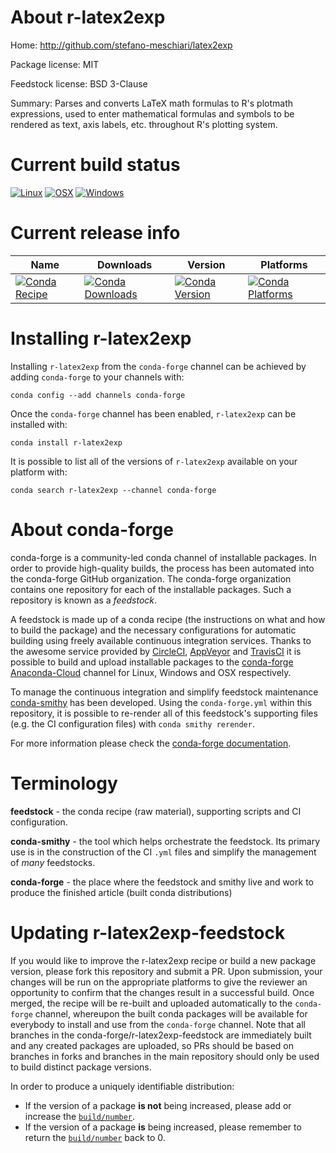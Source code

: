 About r-latex2exp
=================

Home: http://github.com/stefano-meschiari/latex2exp

Package license: MIT

Feedstock license: BSD 3-Clause

Summary: Parses and converts LaTeX math formulas to R's plotmath expressions, used to enter mathematical formulas and symbols to be rendered as text, axis labels, etc. throughout R's plotting system.



Current build status
====================

[![Linux](https://img.shields.io/circleci/project/github/conda-forge/r-latex2exp-feedstock/master.svg?label=Linux)](https://circleci.com/gh/conda-forge/r-latex2exp-feedstock)
[![OSX](https://img.shields.io/travis/conda-forge/r-latex2exp-feedstock/master.svg?label=macOS)](https://travis-ci.org/conda-forge/r-latex2exp-feedstock)
[![Windows](https://img.shields.io/appveyor/ci/conda-forge/r-latex2exp-feedstock/master.svg?label=Windows)](https://ci.appveyor.com/project/conda-forge/r-latex2exp-feedstock/branch/master)

Current release info
====================

| Name | Downloads | Version | Platforms |
| --- | --- | --- | --- |
| [![Conda Recipe](https://img.shields.io/badge/recipe-r--latex2exp-green.svg)](https://anaconda.org/conda-forge/r-latex2exp) | [![Conda Downloads](https://img.shields.io/conda/dn/conda-forge/r-latex2exp.svg)](https://anaconda.org/conda-forge/r-latex2exp) | [![Conda Version](https://img.shields.io/conda/vn/conda-forge/r-latex2exp.svg)](https://anaconda.org/conda-forge/r-latex2exp) | [![Conda Platforms](https://img.shields.io/conda/pn/conda-forge/r-latex2exp.svg)](https://anaconda.org/conda-forge/r-latex2exp) |

Installing r-latex2exp
======================

Installing `r-latex2exp` from the `conda-forge` channel can be achieved by adding `conda-forge` to your channels with:

```
conda config --add channels conda-forge
```

Once the `conda-forge` channel has been enabled, `r-latex2exp` can be installed with:

```
conda install r-latex2exp
```

It is possible to list all of the versions of `r-latex2exp` available on your platform with:

```
conda search r-latex2exp --channel conda-forge
```


About conda-forge
=================

conda-forge is a community-led conda channel of installable packages.
In order to provide high-quality builds, the process has been automated into the
conda-forge GitHub organization. The conda-forge organization contains one repository
for each of the installable packages. Such a repository is known as a *feedstock*.

A feedstock is made up of a conda recipe (the instructions on what and how to build
the package) and the necessary configurations for automatic building using freely
available continuous integration services. Thanks to the awesome service provided by
[CircleCI](https://circleci.com/), [AppVeyor](https://www.appveyor.com/)
and [TravisCI](https://travis-ci.org/) it is possible to build and upload installable
packages to the [conda-forge](https://anaconda.org/conda-forge)
[Anaconda-Cloud](https://anaconda.org/) channel for Linux, Windows and OSX respectively.

To manage the continuous integration and simplify feedstock maintenance
[conda-smithy](https://github.com/conda-forge/conda-smithy) has been developed.
Using the ``conda-forge.yml`` within this repository, it is possible to re-render all of
this feedstock's supporting files (e.g. the CI configuration files) with ``conda smithy rerender``.

For more information please check the [conda-forge documentation](https://conda-forge.org/docs/).

Terminology
===========

**feedstock** - the conda recipe (raw material), supporting scripts and CI configuration.

**conda-smithy** - the tool which helps orchestrate the feedstock.
                   Its primary use is in the construction of the CI ``.yml`` files
                   and simplify the management of *many* feedstocks.

**conda-forge** - the place where the feedstock and smithy live and work to
                  produce the finished article (built conda distributions)


Updating r-latex2exp-feedstock
==============================

If you would like to improve the r-latex2exp recipe or build a new
package version, please fork this repository and submit a PR. Upon submission,
your changes will be run on the appropriate platforms to give the reviewer an
opportunity to confirm that the changes result in a successful build. Once
merged, the recipe will be re-built and uploaded automatically to the
`conda-forge` channel, whereupon the built conda packages will be available for
everybody to install and use from the `conda-forge` channel.
Note that all branches in the conda-forge/r-latex2exp-feedstock are
immediately built and any created packages are uploaded, so PRs should be based
on branches in forks and branches in the main repository should only be used to
build distinct package versions.

In order to produce a uniquely identifiable distribution:
 * If the version of a package **is not** being increased, please add or increase
   the [``build/number``](https://conda.io/docs/user-guide/tasks/build-packages/define-metadata.html#build-number-and-string).
 * If the version of a package **is** being increased, please remember to return
   the [``build/number``](https://conda.io/docs/user-guide/tasks/build-packages/define-metadata.html#build-number-and-string)
   back to 0.
